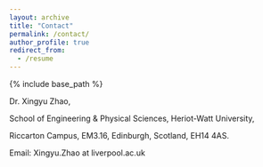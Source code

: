 ```yaml
---
layout: archive
title: "Contact"
permalink: /contact/
author_profile: true
redirect_from:
  - /resume
---
```


{% include base_path %}

Dr. Xingyu Zhao,

School of Engineering & Physical Sciences, Heriot-Watt University,

Riccarton Campus, EM3.16, Edinburgh, Scotland, EH14 4AS.

Email: Xingyu.Zhao at liverpool.ac.uk


